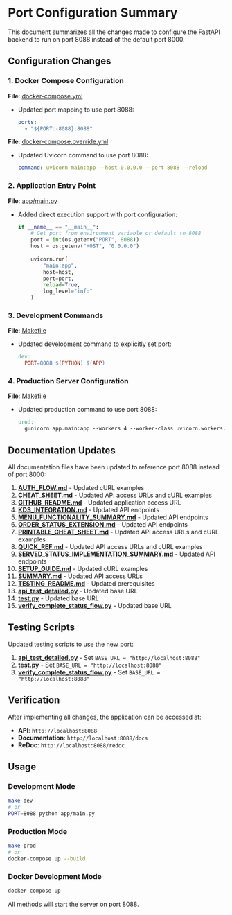 # Port Configuration Summary

This document summarizes all the changes made to configure the FastAPI backend to run on port 8088 instead of the default port 8000.

## Configuration Changes

### 1. Docker Compose Configuration

**File**: [docker-compose.yml](file:///c:/strategy_test/python_backend_structure/docker-compose.yml)
- Updated port mapping to use port 8088:
  ```yaml
  ports:
    - "${PORT:-8088}:8088"
  ```

**File**: [docker-compose.override.yml](file:///c:/strategy_test/python_backend_structure/docker-compose.override.yml)
- Updated Uvicorn command to use port 8088:
  ```yaml
  command: uvicorn main:app --host 0.0.0.0 --port 8088 --reload
  ```

### 2. Application Entry Point

**File**: [app/main.py](file:///c:/strategy_test/python_backend_structure/app/main.py)
- Added direct execution support with port configuration:
  ```python
  if __name__ == "__main__":
      # Get port from environment variable or default to 8088
      port = int(os.getenv("PORT", 8088))
      host = os.getenv("HOST", "0.0.0.0")
      
      uvicorn.run(
          "main:app",
          host=host,
          port=port,
          reload=True,
          log_level="info"
      )
  ```

### 3. Development Commands

**File**: [Makefile](file:///c:/strategy_test/python_backend_structure/Makefile)
- Updated development command to explicitly set port:
  ```makefile
  dev:
  	PORT=8088 $(PYTHON) $(APP)
  ```

### 4. Production Server Configuration

**File**: [Makefile](file:///c:/strategy_test/python_backend_structure/Makefile)
- Updated production command to use port 8088:
  ```makefile
  prod:
  	gunicorn app.main:app --workers 4 --worker-class uvicorn.workers.UvicornWorker --bind 0.0.0.0:8088
  ```

## Documentation Updates

All documentation files have been updated to reference port 8088 instead of port 8000:

1. **[AUTH_FLOW.md](file:///c:/strategy_test/python_backend_structure/AUTH_FLOW.md)** - Updated cURL examples
2. **[CHEAT_SHEET.md](file:///c:/strategy_test/python_backend_structure/CHEAT_SHEET.md)** - Updated API access URLs and cURL examples
3. **[GITHUB_README.md](file:///c:/strategy_test/python_backend_structure/GITHUB_README.md)** - Updated application access URL
4. **[KDS_INTEGRATION.md](file:///c:/strategy_test/python_backend_structure/KDS_INTEGRATION.md)** - Updated API endpoints
5. **[MENU_FUNCTIONALITY_SUMMARY.md](file:///c:/strategy_test/python_backend_structure/MENU_FUNCTIONALITY_SUMMARY.md)** - Updated API endpoints
6. **[ORDER_STATUS_EXTENSION.md](file:///c:/strategy_test/python_backend_structure/ORDER_STATUS_EXTENSION.md)** - Updated API endpoints
7. **[PRINTABLE_CHEAT_SHEET.md](file:///c:/strategy_test/python_backend_structure/PRINTABLE_CHEAT_SHEET.md)** - Updated API access URLs and cURL examples
8. **[QUICK_REF.md](file:///c:/strategy_test/python_backend_structure/QUICK_REF.md)** - Updated API access URLs and cURL examples
9. **[SERVED_STATUS_IMPLEMENTATION_SUMMARY.md](file:///c:/strategy_test/python_backend_structure/SERVED_STATUS_IMPLEMENTATION_SUMMARY.md)** - Updated API endpoints
10. **[SETUP_GUIDE.md](file:///c:/strategy_test/python_backend_structure/SETUP_GUIDE.md)** - Updated cURL examples
11. **[SUMMARY.md](file:///c:/strategy_test/python_backend_structure/SUMMARY.md)** - Updated API access URLs
12. **[TESTING_README.md](file:///c:/strategy_test/python_backend_structure/TESTING_README.md)** - Updated prerequisites
13. **[api_test_detailed.py](file:///c:/strategy_test/python_backend_structure/api_test_detailed.py)** - Updated base URL
14. **[test.py](file:///c:/strategy_test/python_backend_structure/test.py)** - Updated base URL
15. **[verify_complete_status_flow.py](file:///c:/strategy_test/python_backend_structure/verify_complete_status_flow.py)** - Updated base URL

## Testing Scripts

Updated testing scripts to use the new port:

1. **[api_test_detailed.py](file:///c:/strategy_test/python_backend_structure/api_test_detailed.py)** - Set `BASE_URL = "http://localhost:8088"`
2. **[test.py](file:///c:/strategy_test/python_backend_structure/test.py)** - Set `BASE_URL = "http://localhost:8088"`
3. **[verify_complete_status_flow.py](file:///c:/strategy_test/python_backend_structure/verify_complete_status_flow.py)** - Set `BASE_URL = "http://localhost:8088"`

## Verification

After implementing all changes, the application can be accessed at:
- **API**: `http://localhost:8088`
- **Documentation**: `http://localhost:8088/docs`
- **ReDoc**: `http://localhost:8088/redoc`

## Usage

### Development Mode
```bash
make dev
# or
PORT=8088 python app/main.py
```

### Production Mode
```bash
make prod
# or
docker-compose up --build
```

### Docker Development Mode
```bash
docker-compose up
```

All methods will start the server on port 8088.
